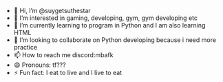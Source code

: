 - 👋 Hi, I’m @suygetsuthestar
- 👀 I’m interested in gaming, developing, gym, gym developing etc
- 🌱 I’m currently learning to program in Python and I am also learning HTML
- 💞️ I’m looking to collaborate on Python developing because i need more practice
- 📫 How to reach me discord:mbafk
- 😄 Pronouns: tf???
- ⚡ Fun fact: I eat to live and I live to eat

<!---
suygetsuthestar/suygetsuthestar is a ✨ special ✨ repository because its `README.md` (this file) appears on your GitHub profile.
You can click the Preview link to take a look at your changes.
--->
